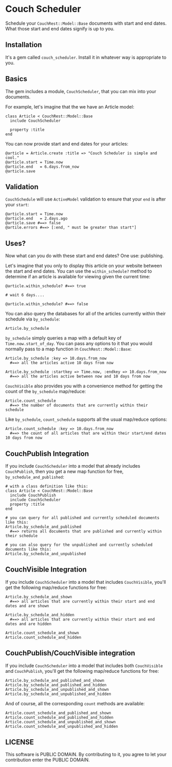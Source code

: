 # Couch Scheduler

Schedule your `CouchRest::Model::Base` documents with start and end dates. What those start and end dates signify is up to you.

## Installation

It's a gem called `couch_scheduler`. Install it in whatever way is appropriate to you.

## Basics

The gem includes a module, `CouchScheduler`, that you can mix into your documents.

For example, let's imagine that the we have an Article model:

    class Article < CouchRest::Model::Base
      include CouchScheduler

      property :title
    end

You can now provide start and end dates for your articles:
    
    @article = Article.create :title => "Couch Scheduler is simple and cool."
    @article.start = Time.now
    @article.end   = 6.days.from_now
    @article.save

## Validation

`CouchSchedule` will use `ActiveModel` validation to ensure that your `end` is after your `start`:
  
    @article.start = Time.now
    @article.end   = 2.days.ago
    @article.save #==> false
    @artile.errors #==> [:end, " must be greater than start"]

## Uses?

Now what can you do with these start and end dates? One use: publishing. 

Let's imagine that you only to display this article on your website between the start and end dates. You can use the `within_schedule?` method to determine if an article is available for viewing given the current time:

    @article.within_schedule? #==> true

    # wait 6 days....

    @article.within_schedule? #==> false

You can also query the databases for all of the articles currently within their schedule via `by_schedule`:

    Article.by_schedule

`by_schedule` simply queries a map with a default key of `Time.now.start_of_day`. You can pass any options to it that you would normally pass to a map function in `CouchRest::Model::Base`:

    Article.by_schedule :key => 10.days.from_now
      #==> all the articles active 10 days from now

    Article.by_schedule :startkey => Time.now, :endkey => 10.days.from_now
      #==> all the articles active between now and 10 days from now

`CouchVisible` also provides you with a convenience method for getting the count of the `by_schedule` map/reduce:
    
    Article.count_schedule
      #==> the number of documents that are currently within their schedule

Like `by_schedule`, `count_schedule` supports all the usual map/reduce options:

    Article.count_schedule :key => 10.days.from_now
      #==> the count of all articles that are within their start/end dates 10 days from now

## CouchPublish Integration

If you include `CouchScheduler` into a model that already includes `CouchPublish`, then you get a new map function for free, `by_schedule_and_published`:
    
    # with a class definition like this:
    class Article < CouchRest::Model::Base
      include CouchPublish
      include CouchScheduler
      property :title
    end

    # you can query for all published and currently scheduled documents like this:
    Article.by_schedule_and_published
      #==> returns all documents that are published and currently within their schedule
    
    # you can also query for the unpublished and currently scheduled documents like this:
    Article.by_schedule_and_unpublished

## CouchVisible Integration

If you include `CouchScheduler` into a model that includes `CouchVisible`, you'll get the following map/reduce functions for free:

    Article.by_schedule_and_shown
      #==> all articles that are currently within their start and end dates and are shown

    Article.by_schedule_and_hidden
      #==> all articles that are currently within their start and end dates and are hidden

    Article.count_schedule_and_shown
    Article.count_schedule_and_hidden

## CouchPublish/CouchVisible integration

If you include `CouchScheduler` into a model that includes both `CouchVisible` and `CouchPublish`, you'll get the following map/reduce functions for free:

    Article.by_schedule_and_published_and_shown
    Article.by_schedule_and_published_and_hidden
    Article.by_schedule_and_unpublished_and_shown
    Article.by_schedule_and_unpublished_and_hidden

And of course, all the corresponding `count` methods are available:

    Article.count_schedule_and_published_and_shown
    Article.count_schedule_and_published_and_hidden
    Article.count_schedule_and_unpublished_and_shown
    Article.count_schedule_and_unpublished_and_hidden

## LICENSE

This software is PUBLIC DOMAIN. By contributing to it, you agree to let your contribution enter the PUBLIC DOMAIN.
